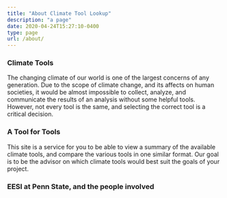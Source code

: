 ```yaml
---
title: "About Climate Tool Lookup"
description: "a page"
date: 2020-04-24T15:27:10-0400
type: page
url: /about/
---
```

### Climate Tools
The changing climate of our world is one of the largest concerns of any generation. Due to the scope of climate change, and its affects on human societies, it would be almost impossible to collect, analyze, and communicate the results of an analysis without some helpful tools. However, not every tool is the same, and selecting the correct tool is a critical decision.

### A Tool for Tools
This site is a service for you to be able to view a summary of the available climate tools, and compare the various tools in one similar format. Our goal is to be the advisor on which climate tools would best suit the goals of your project.

### EESI at Penn State, and the people involved
